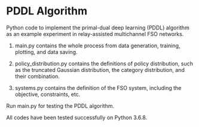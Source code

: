 # PDDL Algorithm

Python code to implement the primal-dual deep learning (PDDL) algorithm as an example experiment in relay-assisted multichannel FSO networks.

1. main.py contains the whole process from data generation, training, plotting, and data saving.

2. policy_distribution.py contains the definitions of policy distribution, such as the truncated Gaussian distribution, the category distribution, and their combination.

3. systems.py contains the definition of the FSO system, including the objective, constraints, etc.

Run main.py for testing the PDDL algorithm.

All codes have been tested successfully on Python 3.6.8.

